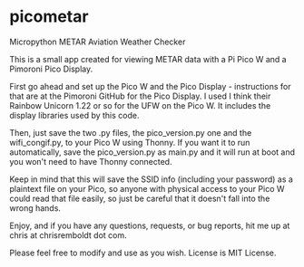 # picometar
Micropython METAR Aviation Weather Checker

This is a small app created for viewing METAR data with a Pi Pico W and a Pimoroni Pico Display.

First go ahead and set up the Pico W and the Pico Display - instructions for that are at the Pimoroni GitHub for the Pico Display.  I used I think their Rainbow Unicorn 1.22 or so for the UFW on the Pico W.  It includes the display libraries used by this code.

Then, just save the two .py files, the pico_version.py one and the wifi_congif.py, to your Pico W using Thonny.  If you want it to run automatically, save the pico_version.py as main.py and it will run at boot and you won't need to have Thonny connected.

Keep in mind that this will save the SSID info (including your password) as a plaintext file on your Pico, so anyone with physical access to your Pico W could read that file easily, so just be careful that it doesn't fall into the wrong hands.

Enjoy, and if you have any questions, requests, or bug reports, hit me up at chris at chrisremboldt dot com.

Please feel free to modify and use as you wish.  License is MIT License.
